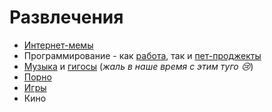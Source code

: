 # Развлечения

- [Интернет-мемы](memes/index.md)
- Программирование - как [работа](../../c/index.md), так и [пет-проджекты](../../b/mvp.md)
- [Музыка](../../b/mu/index.md) и [гигосы](../../b/mu/Gigs.md) (_жаль в наше время с этим туго 😢_)
- [Порно](../../b/porn/index.md)
- [Игры](games/index.md)
- Кино
